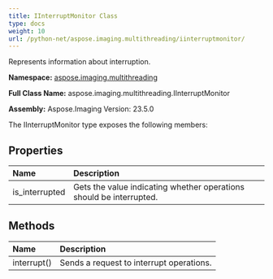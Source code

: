 ```yaml
---
title: IInterruptMonitor Class
type: docs
weight: 10
url: /python-net/aspose.imaging.multithreading/iinterruptmonitor/
---
```


Represents information about interruption.

**Namespace:** [aspose.imaging.multithreading](/imaging/python-net/aspose.imaging.multithreading/)

**Full Class Name:** aspose.imaging.multithreading.IInterruptMonitor

**Assembly:**  Aspose.Imaging Version: 23.5.0

The IInterruptMonitor type exposes the following members:
## **Properties**
|**Name**|**Description**|
| :- | :- |
|is_interrupted|Gets the value indicating whether operations should be interrupted.|
## **Methods**
|**Name**|**Description**|
| :- | :- |
|interrupt()|Sends a request to interrupt operations.|

